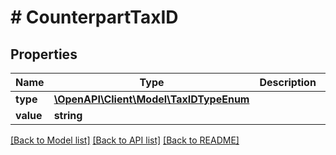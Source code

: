 # # CounterpartTaxID

## Properties

Name | Type | Description | Notes
------------ | ------------- | ------------- | -------------
**type** | [**\OpenAPI\Client\Model\TaxIDTypeEnum**](TaxIDTypeEnum.md) |  | [optional]
**value** | **string** |  |

[[Back to Model list]](../../README.md#models) [[Back to API list]](../../README.md#endpoints) [[Back to README]](../../README.md)
